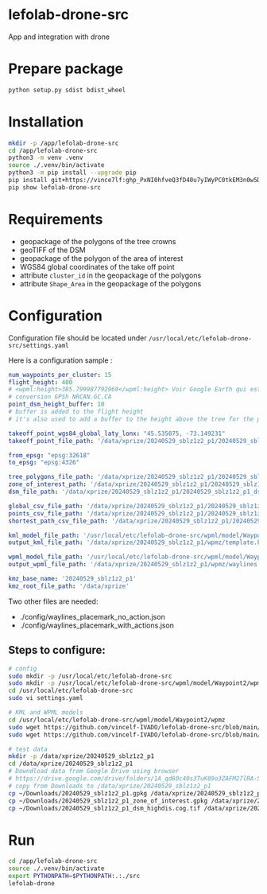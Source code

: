 # lefolab-drone-src

App and integration with drone

# Prepare package

```bash
python setup.py sdist bdist_wheel
```

# Installation

```bash
mkdir -p /app/lefolab-drone-src
cd /app/lefolab-drone-src
python3 -m venv .venv
source ./.venv/bin/activate
python3 -m pip install --upgrade pip
pip install git+https://vince7lf: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@github.com/vincelf-IVADO/lefolab-drone-src.git
pip show lefolab-drone-src
```

# Requirements

- geopackage of the polygons of the tree crowns
- geoTIFF of the DSM
- geopackage of the polygon of the area of interest
- WGS84 global coordinates of the take off point
- attribute `cluster_id` in the geopackage of the polygons
- attribute `Shape_Area` in the geopackage of the polygons

# Configuration

Configuration file should be located under `/usr/local/etc/lefolab-drone-src/settings.yaml`

Here is a configuration sample : 

```yaml
num_waypoints_per_cluster: 15
flight_height: 400
# <wpml:height>385.799987792969</wpml:height> Voir Google Earth qui est altitude orthométrique
# conversion GPSh NRCAN.GC.CA
point_dsm_height_buffer: 10
# buffer is added to the flight height
# it's also used to add a buffer to the height above the tree for the picture

takeoff_point_wgs84_global_laty_lonx: "45.535075, -73.149231"
takeoff_point_file_path: '/data/xprize/20240529_sblz1z2_p1/20240529_sblz1z2_p1_starting_point.gpkg'

from_epsg: "epsg:32618"
to_epsg: "epsg:4326"

tree_polygons_file_path: '/data/xprize/20240529_sblz1z2_p1/20240529_sblz1z2_p1.gpkg'
zone_of_interest_path: '/data/xprize/20240529_sblz1z2_p1/20240529_sblz1z2_p1_zone_of_interest.gpkg'
dsm_file_path: '/data/xprize/20240529_sblz1z2_p1/20240529_sblz1z2_p1_dsm_highdis.cog.tif'

global_csv_file_path: '/data/xprize/20240529_sblz1z2_p1/20240529_sblz1z2_p1_global_values.csv'
points_csv_file_path: '/data/xprize/20240529_sblz1z2_p1/20240529_sblz1z2_p1_waypoints.csv'
shortest_path_csv_file_path: '/data/xprize/20240529_sblz1z2_p1/20240529_sblz1z2_p1_waypoints_shortest_path.csv'

kml_model_file_path: '/usr/local/etc/lefolab-drone-src/wpml/model/Waypoint2/wpmz/template.kml'
output_kml_file_path: '/data/xprize/20240529_sblz1z2_p1/wpmz/template.kml'

wpml_model_file_path: '/usr/local/etc/lefolab-drone-src/wpml/model/Waypoint2/wpmz/waylines.wpml'
output_wpml_file_path: '/data/xprize/20240529_sblz1z2_p1/wpmz/waylines.wpml'

kmz_base_name: '20240529_sblz1z2_p1'
kmz_root_file_path: '/data/xprize'
```

Two other files are needed: 
- ./config/waylines_placemark_no_action.json
- ./config/waylines_placemark_with_actions.json

## Steps to configure: 
```bash
# config
sudo mkdir -p /usr/local/etc/lefolab-drone-src
sudo mkdir -p /usr/local/etc/lefolab-drone-src/wpml/model/Waypoint2/wpmz
cd /usr/local/etc/lefolab-drone-src
sudo vi settings.yaml

# KML and WPML models 
cd /usr/local/etc/lefolab-drone-src/wpml/model/Waypoint2/wpmz
sudo wget https://github.com/vincelf-IVADO/lefolab-drone-src/blob/main/scripts/wpml/model/Waypoint2/wpmz/template.kml
sudo wget https://github.com/vincelf-IVADO/lefolab-drone-src/blob/main/scripts/wpml/model/Waypoint2/wpmz/waylines.wpml

# test data
mkdir -p /data/xprize/20240529_sblz1z2_p1
cd /data/xprize/20240529_sblz1z2_p1
# Downdload data from Google Drive using browser
# https://drive.google.com/drive/folders/1A_qd60c40s3TuK89o3ZAFM27lRA-5KbS?usp=drive_link
# copy from Downloads to /data/xprize/20240529_sblz1z2_p1
cp ~/Downloads/20240529_sblz1z2_p1.gpkg /data/xprize/20240529_sblz1z2_p1
cp ~/Downloads/20240529_sblz1z2_p1_zone_of_interest.gpkg /data/xprize/20240529_sblz1z2_p1
cp ~/Downloads/20240529_sblz1z2_p1_dsm_highdis.cog.tif /data/xprize/20240529_sblz1z2_p1
```

# Run

```bash
cd /app/lefolab-drone-src
source ./.venv/bin/activate
export PYTHONPATH=$PYTHONPATH:.:./src
lefolab-drone
```
